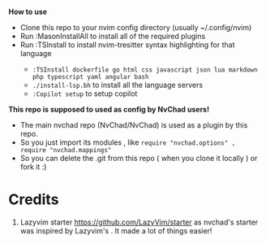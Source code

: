 **How to use**
- Clone this repo to your nvim config directory (usually ~/.config/nvim)
- Run :MasonInstallAll to install all of the required plugins
- Run :TSInstall <language> to install nvim-tresitter syntax highlighting for that language 
  - `:TSInstall dockerfile go html css javascript json lua markdown php typescript yaml angular bash`
  - `./install-lsp.bh` to install all the language servers
  - `:Copilot setup` to setup copilot

**This repo is supposed to used as config by NvChad users!**

- The main nvchad repo (NvChad/NvChad) is used as a plugin by this repo.
- So you just import its modules , like `require "nvchad.options" , require "nvchad.mappings"`
- So you can delete the .git from this repo ( when you clone it locally ) or fork it :)

# Credits

1) Lazyvim starter https://github.com/LazyVim/starter as nvchad's starter was inspired by Lazyvim's . It made a lot of things easier!
